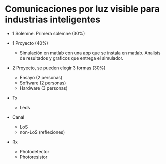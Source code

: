 # Comunicaciones por luz visible para industrias inteligentes




- 1 Solemne. Primera solemne (30%)
- 1 Proyecto (40%)
	- Simulación en matlab con una app que se instala en matlab. Analisis de resultados y graficos que entrega el simulador.
- 2 Proyecto, se pueden elegir 3 formas (30%)
	-  Ensayo (2 personas)
	- Software (2 personas)
	- Hardware (3 personas)

- Tx
	- Leds
- Canal
	- LoS
	- non-LoS (reflexiones)
- Rx
	- Photodetector
	- Photoresistor